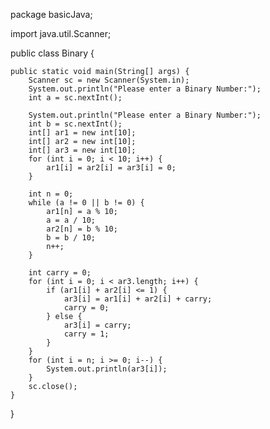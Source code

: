 package basicJava;

import java.util.Scanner;

public class Binary {

	public static void main(String[] args) {
		Scanner sc = new Scanner(System.in);
		System.out.println("Please enter a Binary Number:");
		int a = sc.nextInt();

		System.out.println("Please enter a Binary Number:");
		int b = sc.nextInt();
		int[] ar1 = new int[10];
		int[] ar2 = new int[10];
		int[] ar3 = new int[10];
		for (int i = 0; i < 10; i++) {
			ar1[i] = ar2[i] = ar3[i] = 0;
		}

		int n = 0;
		while (a != 0 || b != 0) {
			ar1[n] = a % 10;
			a = a / 10;
			ar2[n] = b % 10;
			b = b / 10;
			n++;
		}

		int carry = 0;
		for (int i = 0; i < ar3.length; i++) {
			if (ar1[i] + ar2[i] <= 1) {
				ar3[i] = ar1[i] + ar2[i] + carry;
				carry = 0;
			} else {
				ar3[i] = carry;
				carry = 1;
			}
		}
		for (int i = n; i >= 0; i--) {
			System.out.println(ar3[i]);
		}
		sc.close();
	}
}
